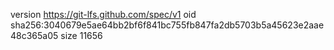 version https://git-lfs.github.com/spec/v1
oid sha256:3040679e5ae64bb2bf6f841bc755fb847fa2db5703b5a45623e2aae48c365a05
size 11656
